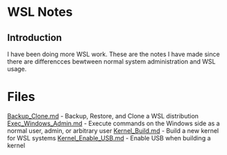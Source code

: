 # WSL Notes
## Introduction
I have been doing more WSL work.  These are the notes I have made since there are differencces bewtween normal system administration and WSL usage.

# Files
[Backup_Clone.md](Backup_Clone.md) - Backup, Restore, and Clone a WSL distribution
[Exec_Windows_Admin.md](Exec_Windows_Admin.md) - Execute commands on the Windows side as a normal user, admin, or arbitrary user
[Kernel_Build.md](Kernel_Build.md) - Build a new kernel for WSL systems
[Kernel_Enable_USB.md](Kernel_Enable_USB.md) - Enable USB when building a kernel
